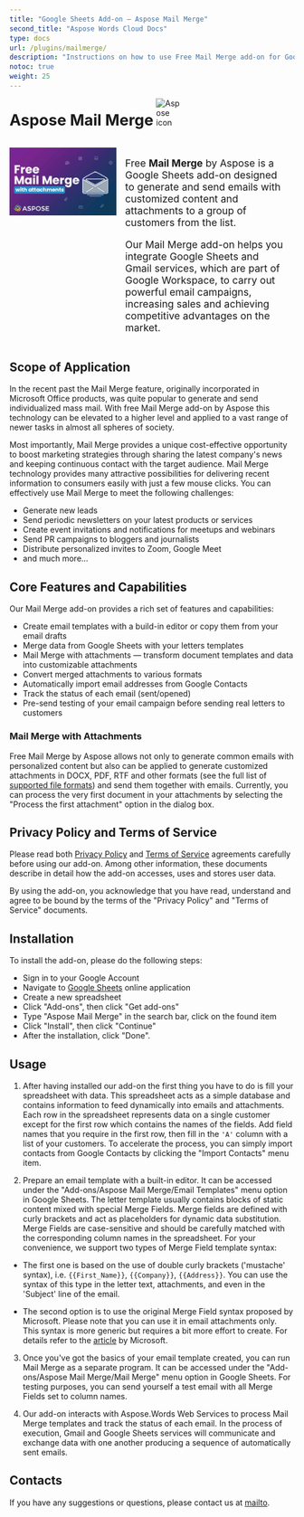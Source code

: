 ```yaml
---
title: "Google Sheets Add-on — Aspose Mail Merge"
second_title: "Aspose Words Cloud Docs"
type: docs
url: /plugins/mailmerge/
description: "Instructions on how to use Free Mail Merge add-on for Google Workspace"
notoc: true
weight: 25
---
```


<div style="margin-bottom: 2rem;">
    <div style="display: inline-block;font-size: 1.7rem;font-weight: bold;">Aspose Mail Merge</div><img src="https://www.aspose.cloud/templates/asposeapp/images/products/logo/aspose_mailmerge-120.png" style="height: 3rem;width: 3rem;margin-left: 0.3rem;display: inline-block;" alt="Aspose icon"> 
</div>

<div style="display: flex;">
    <img src="AsposeMailMergeBanner.gif" alt="Aspose Mail Merge Banner" style="height: 120px;">
    <div style="padding: 0 1rem;font-size: 1.1rem;">
        <p>Free <strong>Mail Merge</strong> by Aspose is a Google Sheets add-on designed to generate and send emails with customized content and attachments to a group of customers from the list.</p><p>Our Mail Merge add-on helps you integrate Google Sheets and Gmail services, which are part of Google Workspace, to carry out powerful email campaigns, increasing sales and achieving competitive advantages on the market.</p>
    </div>
</div>

## Scope of Application

In the recent past the Mail Merge feature, originally incorporated in Microsoft Office products, was quite popular to generate and send individualized mass mail. With free Mail Merge add-on by Aspose this technology can be elevated to a higher level and applied to a vast range of newer tasks in almost all spheres of society.

Most importantly, Mail Merge provides a unique cost-effective opportunity to boost marketing strategies through sharing the latest company's news and keeping continuous contact with the target audience. Mail Merge technology provides many attractive possibilities for delivering recent information to consumers easily with just a few mouse clicks. You can effectively use Mail Merge to meet the following challenges:

* Generate new leads
* Send periodic newsletters on your latest products or services
* Create event invitations and notifications for meetups and webinars
* Send PR campaigns to bloggers and journalists
* Distribute personalized invites to Zoom, Google Meet
* and much more...

## Core Features and Capabilities

Our Mail Merge add-on provides a rich set of features and capabilities:

* Create email templates with a build-in editor or copy them from your email drafts
* Merge data from Google Sheets with your letters templates
* Mail Merge with attachments — transform document templates and data into customizable attachments
* Convert merged attachments to various formats
* Automatically import email addresses from Google Contacts
* Track the status of each email (sent/opened)
* Pre-send testing of your email campaign before sending real letters to customers

### Mail Merge with Attachments

Free Mail Merge by Aspose allows not only to generate common emails with personalized content but also can be applied to generate customized attachments in DOCX, PDF, RTF and other formats (see the full list of [supported file formats](https://docs.aspose.cloud/words/getting-started/supported-file-formats/)) and send them together with emails. Currently, you can process the very first document in your attachments by selecting the "Process the first attachment" option in the dialog box.

## Privacy Policy and Terms of Service

Please read both [Privacy Policy](https://about.aspose.cloud/legal/privacy-policy) and [Terms of Service](https://about.aspose.cloud/legal/tos) agreements carefully before using our add-on. Among other information, these documents describe in detail how the add-on accesses, uses and stores user data.

By using the add-on, you acknowledge that you have read, understand and agree to be bound by the terms of the "Privacy Policy" and "Terms of Service" documents.

## Installation

To install the add-on, please do the following steps:

* Sign in to your Google Account
* Navigate to [Google Sheets](https://docs.google.com/spreadsheets/) online application
* Create a new spreadsheet
* Click "Add-ons", then click "Get add-ons"
* Type "Aspose Mail Merge" in the search bar, click on the found item
* Click "Install", then click "Continue"
* After the installation, click "Done".

## Usage

1. After having installed our add-on the first thing you have to do is fill your spreadsheet with data. This spreadsheet acts as a simple database and contains information to feed dynamically into emails and attachments. Each row in the spreadsheet represents data on a single customer except for the first row which contains the names of the fields. Add field names that you require in the first row, then fill in the `'A'` column with a list of your customers. To accelerate the process, you can simply import contacts from Google Contacts by clicking the "Import Contacts" menu item.

2. Prepare an email template with a built-in editor. It can be accessed under the "Add-ons/Aspose Mail Merge/Email Templates" menu option in Google Sheets. The letter template usually contains blocks of static content mixed with special Merge Fields. Merge fields are defined with curly brackets and act as placeholders for dynamic data substitution. Merge Fields are case-sensitive and should be carefully matched with the corresponding column names in the spreadsheet. For your convenience, we support two types of Merge Field template syntax:

* The first one is based on the use of double curly brackets ('mustache' syntax), i.e. `{{First_Name}}`, `{{Company}}`, `{{Address}}`. You can use the syntax of this type in the letter text, attachments, and even in the 'Subject' line of the email.

* The second option is to use the original Merge Field syntax proposed by Microsoft. Please note that you can use it in email attachments only. This syntax is more generic but requires a bit more effort to create. For details refer to the [article](https://support.microsoft.com/en-us/office/insert-mail-merge-fields-9a1ab5e3-2d7a-420d-8d7e-7cc26f26acff) by Microsoft.

3. Once you've got the basics of your email template created, you can run Mail Merge as a separate program. It can be accessed under the "Add-ons/Aspose Mail Merge/Mail Merge" menu option in Google Sheets. For testing purposes, you can send yourself a test email with all Merge Fields set to column names.

4. Our add-on interacts with Aspose.Words Web Services to process Mail Merge templates and track the status of each email. In the process of execution, Gmail and Google Sheets services will communicate and exchange data with one another producing a sequence of automatically sent emails. 

## Contacts

If you have any suggestions or questions, please contact us at [mailto](mailto:marketplace@aspose.cloud).
